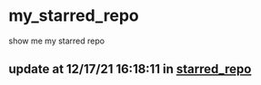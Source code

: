 # my_starred_repo
show me my starred repo

update at 12/17/21 16:18:11 in [starred_repo](./index.html)
---

